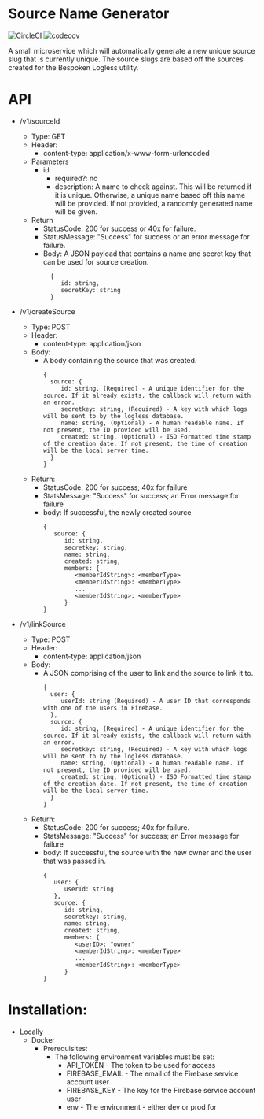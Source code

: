 # Source Name Generator

[![CircleCI](https://circleci.com/gh/bespoken/source-api.svg?style=svg)](https://circleci.com/gh/bespoken/source-api)
[![codecov](https://codecov.io/gh/bespoken/source-api/branch/master/graph/badge.svg)](https://codecov.io/gh/bespoken/source-api)

A small microservice which will automatically generate a new unique source slug that is currently unique. 
The source slugs are based off the sources created for the Bespoken Logless utility.

# API
* /v1/sourceId
  * Type: GET
  * Header:
    * content-type: application/x-www-form-urlencoded
  * Parameters
    * id
      * required?: no
      * description: A name to check against.  This will be returned if it is unique.  Otherwise, a unique name based off this
                    name will be provided.  If not provided, a randomly generated name will be given.
  * Return
    * StatusCode: 200 for success or 40x for failure.
    * StatusMessage: "Success" for success or an error message for failure.
    * Body: A JSON payload that contains a name and secret key that can be used for source creation.
      ```
        {
           id: string,
           secretKey: string
        }
      ```
                    
* /v1/createSource
   * Type: POST
   * Header:
     * content-type: application/json
   * Body:
      * A body containing the source that was created.
        ```
        {
          source: {
             id: string, (Required) - A unique identifier for the source. If it already exists, the callback will return with an error.
             secretkey: string, (Required) - A key with which logs will be sent to by the logless database.
             name: string, (Optional) - A human readable name. If not present, the ID provided will be used.
             created: string, (Optional) - ISO Formatted time stamp of the creation date. If not present, the time of creation will be the local server time.
          }
        }
        ```
   * Return:
      * StatusCode: 200 for success; 40x for failure
      * StatsMessage: "Success" for success; an Error message for failure
      * body: If successful, the newly created source
        ```
        {
           source: {
              id: string,
              secretkey: string,
              name: string,
              created: string,
              members: {
                 <memberIdString>: <memberType>
                 <memberIdString>: <memberType>
                 ...
                 <memberIdString>: <memberType>
              }
        }
        ```
      
* /v1/linkSource
   * Type: POST
   * Header:
     * content-type: application/json
   * Body:
     * A JSON comprising of the user to link and the source to link it to.
       ```
       {
         user: {
            userId: string (Required) - A user ID that corresponds with one of the users in Firebase.
         },
         source: {
            id: string, (Required) - A unique identifier for the source. If it already exists, the callback will return with an error.
            secretkey: string, (Required) - A key with which logs will be sent to by the logless database.
            name: string, (Optional) - A human readable name. If not present, the ID provided will be used.
            created: string, (Optional) - ISO Formatted time stamp of the creation date. If not present, the time of creation will be the local server time.
         }
       }
       ```
   * Return:
      * StatusCode: 200 for success; 40x for failure.
      * StatsMessage: "Success" for success; an Error message for failure
      * body: If successful, the source with the new owner and the user that was passed in.
        ```
        {
           user: {
              userId: string
           },
           source: {
              id: string,
              secretkey: string,
              name: string,
              created: string,
              members: {
                 <userID>: "owner"
                 <memberIdString>: <memberType>
                 ...
                 <memberIdString>: <memberType>
              }
        }
        ```
               
# Installation:
  * Locally
    * Docker
      * Prerequisites:
        * The following environment variables must be set:
          * API_TOKEN - The token to be used for access
          * FIREBASE_EMAIL - The email of the Firebase service account user
          * FIREBASE_KEY - The key for the Firebase service account user
          * env - The environment - either dev or prod for

         
